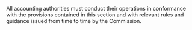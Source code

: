 All accounting authorities must conduct their operations in conformance with the provisions contained in this section and with relevant rules and guidance issued from time to time by the Commission.

